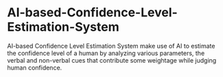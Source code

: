 # AI-based-Confidence-Level-Estimation-System
AI-based Confidence Level Estimation System make use of AI to estimate the confidence level of a human by analyzing various parameters, the verbal and non-verbal cues that contribute some weightage while judging human confidence.
